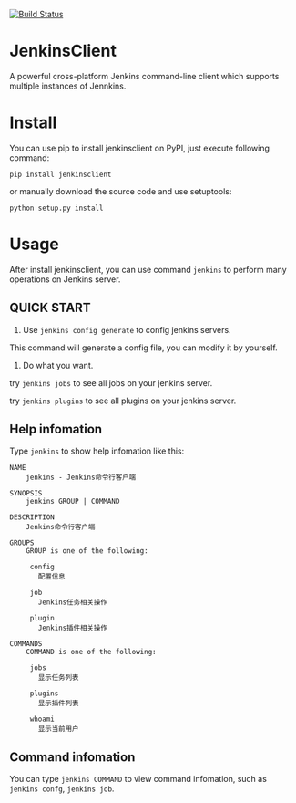 [![Build Status](https://travis-ci.com/hummerstudio/jenkinsclient.svg?branch=master)](https://travis-ci.com/hummerstudio/jenkinsclient)

# JenkinsClient

A powerful cross-platform Jenkins command-line client which supports multiple instances of Jennkins.

# Install

You can use pip to install jenkinsclient on PyPI, just execute following command:

`pip install jenkinsclient`

or manually download the source code and use setuptools:

`python setup.py install`

# Usage

After install jenkinsclient, you can use command `jenkins` to perform many operations on Jenkins server.

## QUICK START

1. Use `jenkins config generate` to config jenkins servers.

This command will generate a config file, you can modify it by yourself.

1. Do what you want.

try `jenkins jobs` to see all jobs on your jenkins server.

try `jenkins plugins` to see all plugins on your jenkins server.

## Help infomation

Type `jenkins` to show help infomation like this:

```
NAME
    jenkins - Jenkins命令行客户端

SYNOPSIS
    jenkins GROUP | COMMAND

DESCRIPTION
    Jenkins命令行客户端

GROUPS
    GROUP is one of the following:

     config
       配置信息

     job
       Jenkins任务相关操作

     plugin
       Jenkins插件相关操作

COMMANDS
    COMMAND is one of the following:

     jobs
       显示任务列表

     plugins
       显示插件列表

     whoami
       显示当前用户
```

## Command infomation

You can type `jenkins COMMAND` to view command infomation, such as `jenkins confg`, `jenkins job`.
